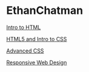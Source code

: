 # EthanChatman 

<a href="intro_to_html/index.html" target="_blank">Intro to HTML</a>

<a href="HTML5_to_intro_css/index.html" target="_blank">HTML5 and Intro to CSS</a>

<a href="adv_css/index.html" target="_blank">Advanced CSS</a>

<a href="Responsive/index.html" target="_blank">Responsive Web Design</a>